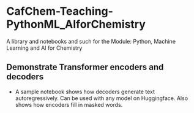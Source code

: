 # CafChem-Teaching-PythonML_AIforChemistry
A library and notebooks and such for the Module: Python, Machine Learning and AI for Chemistry

## Demonstrate Transformer encoders and decoders
- A sample notebook shows how decoders generate text autoregressively. Can be used with any model on Huggingface. Also shows how encoders fill in masked words.

